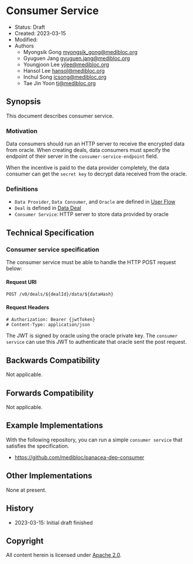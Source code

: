 # Consumer Service

- Status: Draft
- Created: 2023-03-15
- Modified: 
- Authors
    - Myongsik Gong <myongsik_gong@medibloc.org>
    - Gyuguen Jang <gyuguen.jang@medibloc.org>
    - Youngjoon Lee <yjlee@medibloc.org>
    - Hansol Lee <hansol@medibloc.org>
    - Inchul Song <icsong@medibloc.org>
    - Tae Jin Yoon <tj@medibloc.org>


## Synopsis

This document describes consumer service.

### Motivation
Data consumers should run an HTTP server to receive the encrypted data from oracle.
When creating deals, data consumers must specify the endpoint of their server in the `consumer-service-endpoint` field.

When the incentive is paid to the data provider completely, the data consumer can get the `secret key` to decrypt data received from the oracle.

### Definitions
- `Data Provider`, `Data Consumer`, and `Oracle` are defined in [User Flow](./1-user-flow.md)
- `Deal` is defined in [Data Deal](./2-data-deal.md)
- `Consumer Service`: HTTP server to store data provided by oracle

## Technical Specification

### Consumer service specification
The consumer service must be able to handle the HTTP POST request below:

#### Request URI
```http request
POST /v0/deals/${dealId}/data/${dataHash}
```

#### Request Headers
```
# Authorization: Bearer {jwtToken}
# Content-Type: application/json
```

The JWT is signed by oracle using the oracle private key.
The `consumer service` can use this JWT to authenticate that oracle sent the post request.

## Backwards Compatibility

Not applicable.

## Forwards Compatibility

Not applicable.

## Example Implementations

With the following repository, you can run a simple `consumer service` that satisfies the specification.
- https://github.com/medibloc/panacea-dep-consumer

## Other Implementations

None at present.

## History

- 2023-03-15: Initial draft finished

## Copyright

All content herein is licensed under [Apache 2.0](https://www.apache.org/licenses/LICENSE-2.0).